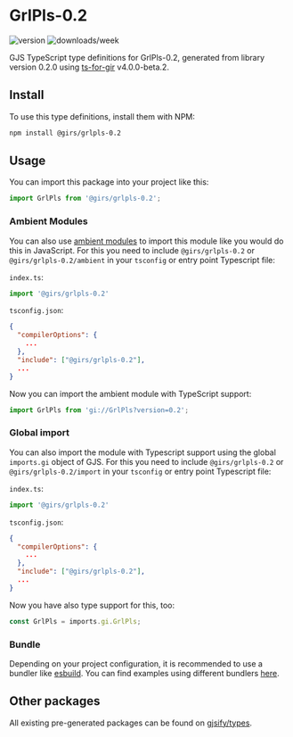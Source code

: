 
# GrlPls-0.2

![version](https://img.shields.io/npm/v/@girs/grlpls-0.2)
![downloads/week](https://img.shields.io/npm/dw/@girs/grlpls-0.2)


GJS TypeScript type definitions for GrlPls-0.2, generated from library version 0.2.0 using [ts-for-gir](https://github.com/gjsify/ts-for-gir) v4.0.0-beta.2.


## Install

To use this type definitions, install them with NPM:
```bash
npm install @girs/grlpls-0.2
```

## Usage

You can import this package into your project like this:
```ts
import GrlPls from '@girs/grlpls-0.2';
```

### Ambient Modules

You can also use [ambient modules](https://github.com/gjsify/ts-for-gir/tree/main/packages/cli#ambient-modules) to import this module like you would do this in JavaScript.
For this you need to include `@girs/grlpls-0.2` or `@girs/grlpls-0.2/ambient` in your `tsconfig` or entry point Typescript file:

`index.ts`:
```ts
import '@girs/grlpls-0.2'
```

`tsconfig.json`:
```json
{
  "compilerOptions": {
    ...
  },
  "include": ["@girs/grlpls-0.2"],
  ...
}
```

Now you can import the ambient module with TypeScript support: 

```ts
import GrlPls from 'gi://GrlPls?version=0.2';
```

### Global import

You can also import the module with Typescript support using the global `imports.gi` object of GJS.
For this you need to include `@girs/grlpls-0.2` or `@girs/grlpls-0.2/import` in your `tsconfig` or entry point Typescript file:

`index.ts`:
```ts
import '@girs/grlpls-0.2'
```

`tsconfig.json`:
```json
{
  "compilerOptions": {
    ...
  },
  "include": ["@girs/grlpls-0.2"],
  ...
}
```

Now you have also type support for this, too:

```ts
const GrlPls = imports.gi.GrlPls;
```

### Bundle

Depending on your project configuration, it is recommended to use a bundler like [esbuild](https://esbuild.github.io/). You can find examples using different bundlers [here](https://github.com/gjsify/ts-for-gir/tree/main/examples).

## Other packages

All existing pre-generated packages can be found on [gjsify/types](https://github.com/gjsify/types).

